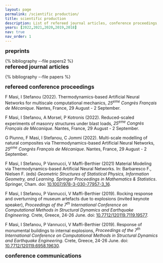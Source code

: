 ```yaml
---
layout: page
permalink: /scientific production/
title: scientific production
description: List of refereed journal articles, conference proceedings, preprints, and communications.
years: [2022,2021,2020,2019,2018]
nav: true
nav_order: 1
---
```

<!-- _pages/publications.md -->
<p><font size="+1"><b>preprints</b></font></p>
<div class="publications">
{% bibliography --file papers2 %}

</div>

<div><font size="+1"><b>refereed journal articles</b></font></div>
<div class="publications">

{% bibliography --file papers %}


</div>


<div><font size="+1"><b>refereed conference proceedings</b></font></div>

<p>

<div class="row">
  <div class="col-sm-2">

  </div>
  <div class="col-sm-10">
  <p>F Masi, I Stefanou (2022). Thermodynamics-based Artificial Neural Networks for multiscale computational mechanics, <i>25<sup>eme</sup> Congrès Français de Mécanique</i>. Nantes, France, 29 August - 2 September.</p>
  <p>F Masi, I Stefanou, A Morsel, P Kotronis (2022). Reduced-scaled experiments of masonry structures under blast loads, <i>25<sup>eme</sup> Congrès Français de Mécanique</i>. Nantes, France, 29 August - 2 September.</p>
  <p> G Piunno, F Masi, I Stefanou, C Jommi (2022). Multi-scale modelling of natural composites via Thermodynamics-based Artificial Neural Networks, <i>25<sup>eme</sup> Congrès Français de Mécanique</i>. Nantes, France, 29 August - 2 September.</p>
  <p> F Masi, I Stefanou, P Vannucci, V Maffi-Berthier (2021) Material Modeling via Thermodynamics-based Artificial Neural Networks. In: Barbaresco F., Nielsen F. (eds) <i>Geometric Structures of Statistical Physics, Information Geometry, and Learning. Springer Proceedings in Mathematics &amp; Statistics</i>. Springer, Cham. doi: <a href="https://doi.org/10.1007/978-3-030-77957-3_16">10.1007/978-3-030-77957-3_16</a>.</p>
  <p> F Masi, I Stefanou, P Vannucci, V Maffi-Berthier (2019). Rocking response and overturning of museum artefacts due to explosions (invited keynote speaker), <i>Proceedings of the 7<sup>th</sup> International Conference on Computational Methods in Structural Dynamics and Earthquake Engineering</i>. Crete, Greece, 24-26 June. doi: <a href="https://www.eccomasproceedia.org/conferences/thematic-conferences/compdyn-2019/7119">10.7712/120119.7119.19577</a>.</p>
  <p> F Masi, I Stefanou, P Vannucci, V Maffi-Berthier (2019). Response of monumental buildings to internal explosions, <i>Proceedings of the 7<sup>th</sup> International Conference on Computational Methods in Structural Dynamics and Earthquake Engineering</i>. Crete, Greece, 24-26 June. doi: <a href="https://doi.org/10.7712/120119.6958.19630">10.7712/120119.6958.19630</a>.</p>
  </div>

</p>

<div><font size="+1"><b>conference communications</b></font></div>
<div class="publications">
</div>
